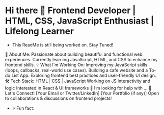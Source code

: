 # Hi there 👋 Frontend Developer | HTML, CSS, JavaScript Enthusiast | Lifelong Learner

- This ReadMe is still being worked on. Stay Tuned!

 🚀 About Me:
Passionate about building beautiful and functional web experiences.
Currently learning JavaScript, HTML, and CSS to enhance my frontend skills.
 💡 What I'm Working On:
Improving my JavaScript skills (loops, callbacks, real-world use cases).
Building a cafe website and a To-do List App.
Exploring frontend best practices and user-friendly UI design.
 🛠 Tech Stack:
HTML | CSS | JavaScript
Working on JS interactivity and logic
Interested in React & UI frameworks
 🤔 I’m looking for help with ...
 📌 Let's Connect!
[Your Email or Twitter/LinkedIn]
[Your Portfolio (if any)]
Open to collaborations & discussions on frontend projects!
- ⚡ Fun fact: 

